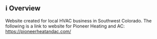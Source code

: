 ## ℹ️ Overview
Website created for local HVAC business in Southwest Colorado.
The following is a link to website for Pioneer Heating and AC:
https://pioneerheatandac.com/
